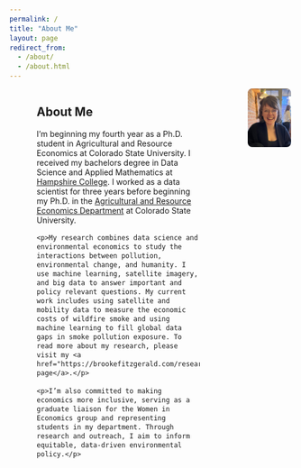```yaml
---
permalink: /
title: "About Me"
layout: page
redirect_from: 
  - /about/
  - /about.html
---
```


<div style="display: grid; grid-template-columns: 1fr 1fr; gap: 2rem; align-items: start;">
  <div style="width: 75%; margin: 0 auto;">
    <h2>About Me</h2>
    <p>I’m beginning my fourth year as a Ph.D. student in Agricultural and Resource Economics at Colorado State University. I received my bachelors degree in Data Science and Applied Mathematics at <a href="https://www.hampshire.edu/">Hampshire College</a>. I worked as a data scientist for three years before beginning my Ph.D. in the <a href="https://agsci.colostate.edu/dare/">Agricultural and Resource Economics Department</a> at Colorado State University.</p>

    <p>My research combines data science and environmental economics to study the interactions between pollution, environmental change, and humanity. I use machine learning, satellite imagery, and big data to answer important and policy relevant questions. My current work includes using satellite and mobility data to measure the economic costs of wildfire smoke and using machine learning to fill global data gaps in smoke pollution exposure. To read more about my research, please visit my <a href="https://brookefitzgerald.com/research/">research page</a>.</p>

    <p>I’m also committed to making economics more inclusive, serving as a graduate liaison for the Women in Economics group and representing students in my department. Through research and outreach, I aim to inform equitable, data-driven environmental policy.</p>
  </div>
  <div style="display: flex; justify-content: center; align-items: center;">
    <img src="/files/main_page_photo.jpg" alt="Brooke Fitzgerald" style="width: 90%; height: auto; border-radius: 8px;">
  </div>
</div>
